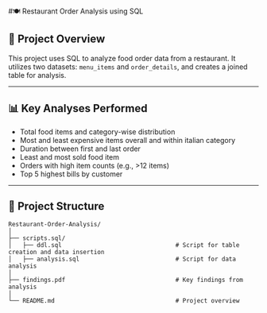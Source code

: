 #🍽️ Restaurant Order Analysis using SQL

## 📌 Project Overview
This project uses SQL to analyze food order data from a restaurant.
It utilizes two datasets: `menu_items` and `order_details`, and creates a joined table for analysis.

---

## 📊 Key Analyses Performed
- Total food items and category-wise distribution
- Most and least expensive items overall and within italian category
- Duration between first and last order
- Least and most sold food item
- Orders with high item counts (e.g., >12 items)
- Top 5 highest bills by customer

---

## 📂 Project Structure

```
Restaurant-Order-Analysis/
│
├── scripts.sql/
│   ├── ddl.sql                                # Script for table creation and data insertion
│   ├── analysis.sql                           # Script for data analysis
│
├── findings.pdf                               # Key findings from analysis
│
└── README.md                                  # Project overview

